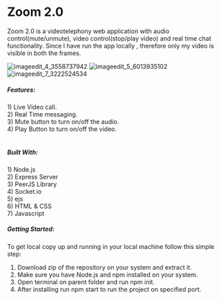 # Zoom 2.0
Zoom 2.0 is a videotelephony web application with audio control(mute/unmute), video control(stop/play video) and real time chat functionality.
Since I have run the app locally , therefore only my video is visible in both the frames.


![imageedit_4_3558737942](https://user-images.githubusercontent.com/87704157/223750353-7a8a5400-629a-46de-844c-a19da87f38ee.png)
![imageedit_5_6013935102](https://user-images.githubusercontent.com/87704157/223750337-d73ded3c-7f28-4ebc-a6e5-8e62634034b8.png)
![imageedit_7_3222524534](https://user-images.githubusercontent.com/87704157/223750365-d4302b80-29f2-49b6-b6d8-66a231667f39.png)


<h5>Features:</h5>
1) Live Video call.<br>
2) Real Time messaging.<br>
3) Mute button to turn on/off the audio.<br>
4) Play Button to turn on/off the video.<br>
<br>

<h5>Built With:</h5>
1) Node.js<br>
2) Express Server<br>
3) PeerJS Library<br>
4) Socket.io<br>
5) ejs<br>
6) HTML & CSS<br>
7) Javascript<br>

<h5>Getting Started:</h5>
To get local copy up and running in your local machine follow this simple step:<br>

1) Download zip of the repository on your system and extract it.<br>
2) Make sure you have Node.js and npm installed on your system.<br>
3) Open terminal on parent folder and run npm init.<br>
4) After installing run npm start to run the project on specified port.<br>
